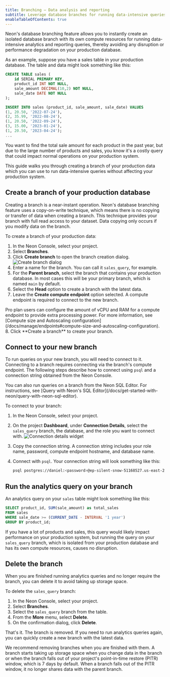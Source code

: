 ```yaml
---
title: Branching — Data analysis and reporting
subtitle: Leverage database branches for running data-intensive queries
enableTableOfContents: true
---
```


Neon's database branching feature allows you to instantly create an isolated database branch with its own compute resources for running data-intensive analytics and reporting queries, thereby avoiding any disruption or performance degradation on your production database.

As an example, suppose you have a sales table in your production database. The table and data might look something like this:

```sql
CREATE TABLE sales (
    id SERIAL PRIMARY KEY,
    product_id INT NOT NULL,
    sale_amount DECIMAL(10,2) NOT NULL,
    sale_date DATE NOT NULL
);

INSERT INTO sales (product_id, sale_amount, sale_date) VALUES
(1, 20.50, '2022-07-24'),
(2, 35.99, '2022-08-24'),
(1, 20.50, '2022-09-24'),
(3, 15.00, '2023-01-24'),
(1, 20.50, '2023-04-24');
...
```

You want to find the total sale amount for each product in the past year, but due to the large number of products and sales, you know it's a costly query that could impact normal operations on your production system.

This guide walks you through creating a branch of your production data which you can use to run data-intensive queries without affecting your production system.

## Create a branch of your production database

Creating a branch is a near-instant operation. Neon's database branching feature uses a copy-on-write technique, which means there is no copying or transfer of data when creating a branch. This technique provides your branch with full read access to your dataset. Data copying only occurs if you modify data on the branch.

To create a branch of your production data:

1. In the Neon Console, select your project.
2. Select **Branches**.
3. Click **Create branch** to open the branch creation dialog.
![Create branch dialog](/docs/guides/data_analysis_create_branch.png)
4. Enter a name for the branch. You can call it `sales_query`, for example.
5. For the **Parent branch**, select the branch that contains your production database. In most cases this will be your primary branch, which is named `main` by default.
6. Select the **Head** option to create a branch with the latest data.
7. Leave the **Create compute endpoint** option selected. A compute endpoint is required to connect to the new branch.
<Admonition type="note">
Pro plan users can configure the amount of vCPU and RAM for a compute endpoint to provide extra processing power. For more information, see [Compute size and Autoscaling configuration](/docs/manage/endpoints#compute-size-and-autoscaling-configuration).
</Admonition>
8. Click **Create a branch** to create your branch.

## Connect to your new branch

To run queries on your new branch, you will need to connect to it. Connecting to a branch requires connecting via the branch's compute endpoint. The following steps describe how to connect using `psql` and a connection string obtained from the Neon Console.

<Admonition type="note">
You can also run queries on a branch from the Neon SQL Editor. For instructions, see [Query with Neon's SQL Editor](/docs/get-started-with-neon/query-with-neon-sql-editor).
</Admonition>

To connect to your branch:

1. In the Neon Console, select your project.
2. On the project **Dashboard**, under **Connection Details**, select the `sales_query` branch, the database, and the role you want to connect with.
![Connection details widget](/docs/guides/data_analysis_connection_details.png)
3. Copy the connection string. A connection string includes your role name, password, compute endpoint hostname, and database name.
4. Connect with `psql`. Your connection string will look something like this:

   <CodeBlock shouldWrap>

   ```bash
   psql postgres://daniel:<password>@ep-silent-snow-51168527.us-east-2.aws.neon.tech/neondb
   ```

   </CodeBlock>

## Run the analytics query on your branch

An analytics query on your `sales` table might look something like this:

```sql
SELECT product_id, SUM(sale_amount) as total_sales
FROM sales
WHERE sale_date >= (CURRENT_DATE - INTERVAL '1 year')
GROUP BY product_id;
```

If you have a lot of products and sales, this query would likely impact performance on your production system, but running the query on your `sales_query` branch, which is isolated from your production database and has its own compute resources, causes no disruption.

## Delete the branch

When you are finished running analytics queries and no longer require the branch, you can delete it to avoid taking up storage space.

To delete the `sales_query` branch:

1. In the Neon Console, select your project.
2. Select **Branches**.
3. Select the `sales_query` branch from the table.
3. From the **More** menu, select **Delete**.
4. On the confirmation dialog, click **Delete**.

That's it. The branch is removed. If you need to run analytics queries again, you can quickly create a new branch with the latest data.

<Admonition type="note">
We recommend removing branches when you are finished with them. A branch starts taking up storage space when you change data in the branch or when the branch falls out of your project's point-in-time restore (PITR) window, which is 7 days by default. When a branch falls out of the PITR window, it no longer shares data with the parent branch.
</Admonition>
